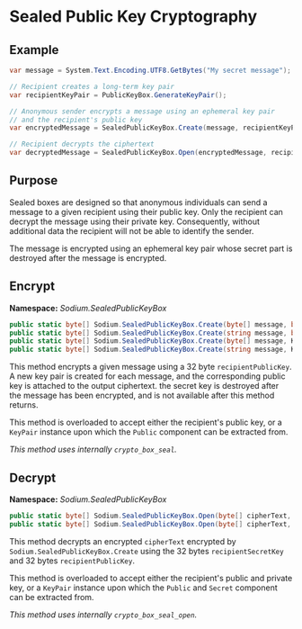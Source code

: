 # Sealed Public Key Cryptography

## Example
```C#
var message = System.Text.Encoding.UTF8.GetBytes("My secret message");

// Recipient creates a long-term key pair
var recipientKeyPair = PublicKeyBox.GenerateKeyPair();

// Anonymous sender encrypts a message using an ephemeral key pair
// and the recipient's public key
var encryptedMessage = SealedPublicKeyBox.Create(message, recipientKeyPair.Public);

// Recipient decrypts the ciphertext
var decryptedMessage = SealedPublicKeyBox.Open(encryptedMessage, recipientKeyPair);
```

## Purpose

Sealed boxes are designed so that anonymous individuals can send a message to a given recipient using their public key. Only the recipient can decrypt the message using their private key. Consequently, without additional data the recipient will not be able to identify the sender.

The message is encrypted using an ephemeral key pair whose secret part is destroyed after the message is encrypted.

## Encrypt

__Namespace:__ _Sodium.SealedPublicKeyBox_

```C#
public static byte[] Sodium.SealedPublicKeyBox.Create(byte[] message, byte[] recipientPublicKey)
public static byte[] Sodium.SealedPublicKeyBox.Create(string message, byte[] recipientPublicKey)
public static byte[] Sodium.SealedPublicKeyBox.Create(byte[] message, KeyPair recipientKeyPair)
public static byte[] Sodium.SealedPublicKeyBox.Create(string message, KeyPair recipientKeyPair)
```

This method encrypts a given message using a 32 byte `recipientPublicKey`. A new key pair is created for each message, and the corresponding public key is attached to the output ciphertext. the secret key is destroyed after the message has been encrypted, and is not available after this method returns.

This method is overloaded to accept either the recipient's public key, or a `KeyPair` instance upon which the `Public` component can be extracted from.

_This method uses internally `crypto_box_seal`._

## Decrypt

__Namespace:__ _Sodium.SealedPublicKeyBox_

```C#
public static byte[] Sodium.SealedPublicKeyBox.Open(byte[] cipherText, byte[] recipientSecretKey, byte[] recipientPublicKey)
public static byte[] Sodium.SealedPublicKeyBox.Open(byte[] cipherText, KeyPair recipientKeyPair)
```

This method decrypts an encrypted `cipherText` encrypted by `Sodium.SealedPublicKeyBox.Create` using the 32 bytes `recipientSecretKey` and 32 bytes `recipientPublicKey`.

This method is overloaded to accept either the recipient's public and private key, or a `KeyPair` instance upon which the `Public` and `Secret` component can be extracted from.

_This method uses internally `crypto_box_seal_open`._